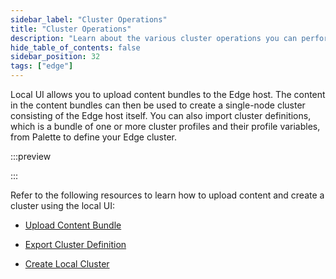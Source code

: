 ```yaml
---
sidebar_label: "Cluster Operations"
title: "Cluster Operations"
description: "Learn about the various cluster operations you can perform from the local UI."
hide_table_of_contents: false
sidebar_position: 32
tags: ["edge"]
---
```


Local UI allows you to upload content bundles to the Edge host. The content in the content bundles can then be used to
create a single-node cluster consisting of the Edge host itself. You can also import cluster definitions, which is a
bundle of one or more cluster profiles and their profile variables, from Palette to define your Edge cluster.

:::preview

:::

Refer to the following resources to learn how to upload content and create a cluster using the local UI:

- [Upload Content Bundle](./upload-content-bundle.md)

- [Export Cluster Definition](./export-cluster-definition.md)

- [Create Local Cluster](./create-cluster.md)
